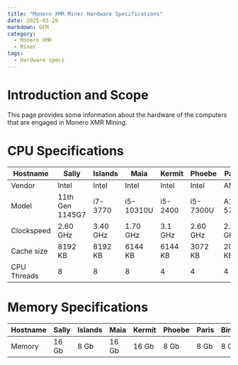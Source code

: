 ```yaml
---
title: "Monero XMR Miner Hardware Specifications"
date: 2025-05-20
markdown: GFM
category:
  - Monero XMR 
  - Miner
tags:
  - Hardware specs
---
```

# Introduction and Scope

This page provides some information about the hardware of the computers that are engaged in Monero XMR Mining.

# CPU Specifications

| Hostname    | Sally           | Islands          | Maia      | Kermit  | Phoebe    | Paris    | Bingo       |
| ----------- | --------------- | ---------------- | --------- | ------- | --------- |----------|-------------|
| Vendor      | Intel           | Intel            | Intel     | Intel   | Intel     | AMD      | AMD         |
| Model       | 11th Gen 1145G7 | i7-3770          | i5-10310U | i5-2400 | i5-7300U  | A10-5700 | AMD-A9-9420 |
| Clockspeed  | 2.60 GHz        | 3.40 GHz         | 1.70 GHz  | 3.1 GHz | 2.60 GHz  | 2.60 GHz | 3.0 GHz     |
| Cache size  | 8192 KB         | 8192 KB          | 6144 KB   | 6144 KB | 3072 KB   | 2048 KB  | 1024 KB     |
| CPU Threads | 8               | 8                | 8         | 4       | 4         | 4        | 2           |

# Memory Specifications

| Hostname    | Sally           | Islands          | Maia      | Kermit  | Phoebe    | Paris    | Bingo |
| ----------- | --------------- | ---------------- | --------- | ------- | --------- |----------|-------|
| Memory      | 16 Gb           | 8 Gb             | 16 Gb     | 16 Gb   | 8 Gb      | 8 Gb     | 8 Gb  |



